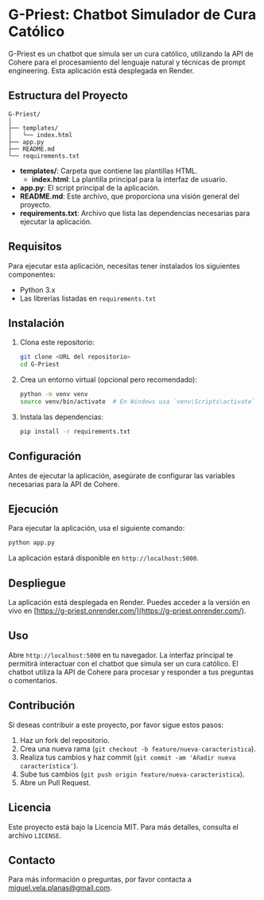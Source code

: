 # G-Priest: Chatbot Simulador de Cura Católico

G-Priest es un chatbot que simula ser un cura católico, utilizando la API de Cohere para el procesamiento del lenguaje natural y técnicas de prompt engineering. Esta aplicación está desplegada en Render.

## Estructura del Proyecto

```plaintext
G-Priest/
│
├── templates/
│   └── index.html
├── app.py
├── README.md
└── requirements.txt
```

- **templates/**: Carpeta que contiene las plantillas HTML.
  - **index.html**: La plantilla principal para la interfaz de usuario.
- **app.py**: El script principal de la aplicación.
- **README.md**: Este archivo, que proporciona una visión general del proyecto.
- **requirements.txt**: Archivo que lista las dependencias necesarias para ejecutar la aplicación.

## Requisitos

Para ejecutar esta aplicación, necesitas tener instalados los siguientes componentes:

- Python 3.x
- Las librerías listadas en `requirements.txt`

## Instalación

1. Clona este repositorio:
   ```bash
   git clone <URL del repositorio>
   cd G-Priest
   ```

2. Crea un entorno virtual (opcional pero recomendado):
   ```bash
   python -m venv venv
   source venv/bin/activate  # En Windows usa `venv\Scripts\activate`
   ```

3. Instala las dependencias:
   ```bash
   pip install -r requirements.txt
   ```

## Configuración

Antes de ejecutar la aplicación, asegúrate de configurar las variables necesarias para la API de Cohere.

## Ejecución

Para ejecutar la aplicación, usa el siguiente comando:
```bash
python app.py
```

La aplicación estará disponible en `http://localhost:5000`.

## Despliegue

La aplicación está desplegada en Render. Puedes acceder a la versión en vivo en [https://g-priest.onrender.com/](https://g-priest.onrender.com/).

## Uso

Abre `http://localhost:5000` en tu navegador. La interfaz principal te permitirá interactuar con el chatbot que simula ser un cura católico. El chatbot utiliza la API de Cohere para procesar y responder a tus preguntas o comentarios.

## Contribución

Si deseas contribuir a este proyecto, por favor sigue estos pasos:

1. Haz un fork del repositorio.
2. Crea una nueva rama (`git checkout -b feature/nueva-caracteristica`).
3. Realiza tus cambios y haz commit (`git commit -am 'Añadir nueva característica'`).
4. Sube tus cambios (`git push origin feature/nueva-caracteristica`).
5. Abre un Pull Request.

## Licencia

Este proyecto está bajo la Licencia MIT. Para más detalles, consulta el archivo `LICENSE`.

## Contacto

Para más información o preguntas, por favor contacta a [miguel.vela.planas@gmail.com](mailto:miguel.vela.planas@gmail.com).

